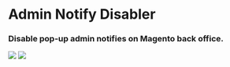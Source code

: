 # Admin Notify Disabler
### Disable pop-up admin notifies on Magento back office.

![](https://img.shields.io/travis/devzorg/magento-admin-notify.svg?style=flat)
![](https://img.shields.io/github/release/devzorg/magento-admin-notify.svg?style=flat)
